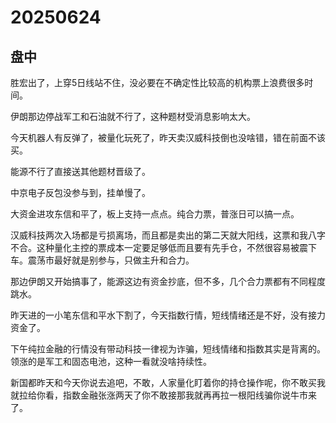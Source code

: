 # 20250624

## 盘中

胜宏出了，上穿5日线站不住，没必要在不确定性比较高的机构票上浪费很多时间。

伊朗那边停战军工和石油就不行了，这种题材受消息影响太大。

今天机器人有反弹了，被量化玩死了，昨天卖汉威科技倒也没啥错，错在前面不该买。

能源不行了直接送其他题材晋级了。

中京电子反包没参与到，挂单慢了。

大资金进攻东信和平了，板上支持一点点。纯合力票，普涨日可以搞一点。

汉威科技两次入场都是亏损离场，而且都是卖出的第二天就大阳线，这票和我八字不合。这种量化主控的票成本一定要足够低而且要有先手仓，不然很容易被震下车。震荡市最好就是别参与，只做主升和合力。

那边伊朗又开始搞事了，能源这边有资金抄底，但不多，几个合力票都有不同程度跳水。

昨天进的一小笔东信和平水下割了，今天指数行情，短线情绪还是不好，没有接力资金了。

下午纯拉金融的行情没有带动科技一律视为诈骗，短线情绪和指数其实是背离的。领涨的是军工和固态电池，这种一看就没啥持续性。

新国都昨天和今天你说去追吧，不敢，人家量化盯着你的持仓操作呢，你不敢买我就拉给你看，指数金融张涨两天了你不敢接那我就再再拉一根阳线骗你说牛市来了。
